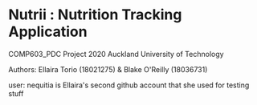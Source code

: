 # Nutrii : Nutrition Tracking Application   

COMP603_PDC Project 2020
Auckland University of Technology

Authors: Ellaira Torio (18021275) & Blake O'Reilly (18036731)

user: nequitia is Ellaira's second github account that she used for testing stuff

